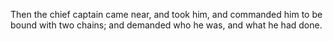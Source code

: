 Then the chief captain came near, and took him, and commanded him to be bound with two chains; and demanded who he was, and what he had done.
